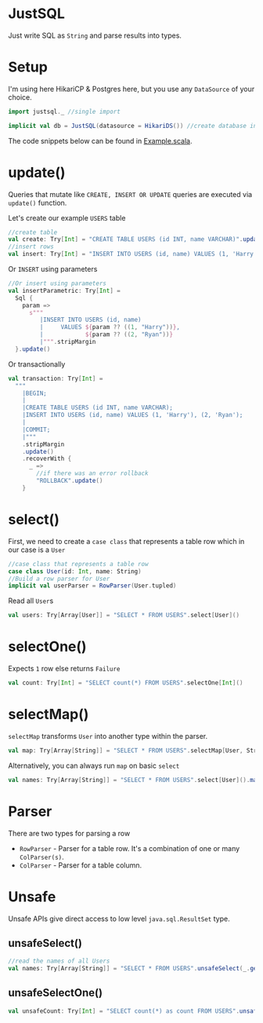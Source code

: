 # JustSQL

Just write SQL as `String` and parse results into types.

# Setup

I'm using here HikariCP & Postgres here, but you use any `DataSource` of your choice.

```scala
import justsql._ //single import

implicit val db = JustSQL(datasource = HikariDS()) //create database instance
```

The code snippets below can be found in [Example.scala](/src/test/scala/example/Example.scala).

# update()

Queries that mutate like `CREATE, INSERT OR UPDATE` queries are executed via `update()` function.

Let's create our example `USERS` table

```scala
//create table
val create: Try[Int] = "CREATE TABLE USERS (id INT, name VARCHAR)".update()
//insert rows
val insert: Try[Int] = "INSERT INTO USERS (id, name) VALUES (1, 'Harry'), (2, 'Ryan')".update()
```

Or `INSERT` using parameters

```scala
//Or insert using parameters
val insertParametric: Try[Int] =
  Sql {
    param =>
      s"""
         |INSERT INTO USERS (id, name)
         |     VALUES ${param ?? ((1, "Harry"))},
         |            ${param ?? ((2, "Ryan"))}
         |""".stripMargin
  }.update()
```

Or transactionally

```scala
val transaction: Try[Int] =
  """
    |BEGIN;
    |
    |CREATE TABLE USERS (id INT, name VARCHAR);
    |INSERT INTO USERS (id, name) VALUES (1, 'Harry'), (2, 'Ryan');
    |
    |COMMIT;
    |"""
    .stripMargin
    .update()
    .recoverWith {
      _ =>
        //if there was an error rollback
        "ROLLBACK".update()
    }
```

# select()

First, we need to create a `case class` that represents a table row
which in our case is a `User`

```scala
//case class that represents a table row
case class User(id: Int, name: String)
//Build a row parser for User
implicit val userParser = RowParser(User.tupled)
```

Read all `User`s

```scala
val users: Try[Array[User]] = "SELECT * FROM USERS".select[User]()
```

# selectOne()

Expects `1` row else returns `Failure`

```scala
val count: Try[Int] = "SELECT count(*) FROM USERS".selectOne[Int]()
```

# selectMap()

`selectMap` transforms `User` into another type within the parser.

```scala
val map: Try[Array[String]] = "SELECT * FROM USERS".selectMap[User, String](_.name)
```

Alternatively, you can always run `map` on basic `select`

```scala
val names: Try[Array[String]] = "SELECT * FROM USERS".select[User]().map(_.map(_.name))
```

# Parser

There are two types for parsing a row

- `RowParser` - Parser for a table row. It's a combination of one or many `ColParser(s)`.
- `ColParser` - Parser for a table column.

# Unsafe

Unsafe APIs give direct access to low level `java.sql.ResultSet` type.

## unsafeSelect()

```scala
//read the names of all Users
val names: Try[Array[String]] = "SELECT * FROM USERS".unsafeSelect(_.getString("name"))
```

## unsafeSelectOne()

```scala
val unsafeCount: Try[Int] = "SELECT count(*) as count FROM USERS".unsafeSelectOne(_.getInt("count"))
```

